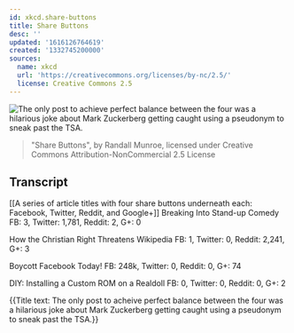 ```yaml
---
id: xkcd.share-buttons
title: Share Buttons
desc: ''
updated: '1616126764619'
created: '1332745200000'
sources:
  name: xkcd
  url: 'https://creativecommons.org/licenses/by-nc/2.5/'
  license: Creative Commons 2.5
---
```

![The only post to achieve perfect balance between the four was a hilarious joke about Mark Zuckerberg getting caught using a pseudonym to sneak past the TSA.](https://imgs.xkcd.com/comics/share_buttons.png)
> "Share Buttons", by Randall Munroe, licensed under Creative Commons Attribution-NonCommercial 2.5 License

## Transcript
[[A series of article titles with four share buttons underneath each: Facebook, Twitter, Reddit, and Google+]]
Breaking Into Stand-up Comedy
FB: 3, Twitter: 1,781, Reddit: 2, G+: 0

How the Christian Right Threatens Wikipedia
FB: 1, Twitter: 0, Reddit: 2,241, G+: 3

Boycott Facebook Today!
FB: 248k, Twitter: 0, Reddit: 0, G+: 74

DIY: Installing a Custom ROM on a Realdoll
FB: 0, Twitter: 0, Reddit: 0, G+: 2

{{Title text: The only post to acheive perfect balance between the four was a hilarious joke about Mark Zuckerberg getting caught using a pseudonym to sneak past the TSA.}}
